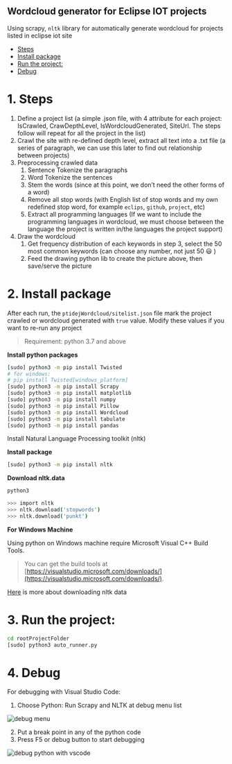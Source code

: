 Wordcloud generator for Eclipse IOT projects
---

Using scrapy, `nltk` library for automatically generate wordcloud for projects listed in eclipse iot site

<!-- TOC -->

- [Steps](#steps)
- [Install package](#install-package)
- [Run the project:](#run-the-project)
- [Debug](#debug)

<!-- /TOC -->

# 1. Steps

1. Define a project list (a simple .json file, with 4 attribute for each project: IsCrawled, CrawDepthLevel, IsWordcloudGenerated, SiteUrl. The steps follow will repeat for all the project in the list)
2. Crawl the site with re-defined depth level, extract all text into a .txt file (a series of paragraph, we can use this later to find out relationship between projects)
3. Preprocessing crawled data
    1. Sentence Tokenize the paragraphs
    2. Word Tokenize the sentences
    3. Stem the words (since at this point, we don’t need the other forms of a word)
    4. Remove all stop words (with English list of stop words and my own redefined stop word, for example `eclips`, `github`, `project`, etc)
    5. Extract all programming languages (If we want to include the programming languages in wordcloud, we must choose between the language the project is written in/the languages the project support)
4. Draw the wordcloud
    1. Get frequency distribution of each keywords in step 3, select the 50 most common keywords (can choose any number, not just 50 😃 )
    2. Feed the drawing python lib to create the picture above, then save/serve the picture

# 2. Install package

After each run, the `ptidejWordcloud/sitelist.json` file mark the project crawled or wordcloud generated with `true` value. Modify these values if you want to re-run any project

> Requirement: python 3.7 and above

**Install python packages**

```bash
[sudo] python3 -m pip install Twisted
# for windows:
# pip install Twisted[windows_platform]
[sudo] python3 -m pip install Scrapy
[sudo] python3 -m pip install matplotlib
[sudo] python3 -m pip install numpy
[sudo] python3 -m pip install Pillow
[sudo] python3 -m pip install Wordcloud
[sudo] python3 -m pip install tabulate
[sudo] python3 -m pip install pandas
```

Install Natural Language Processing toolkit (nltk)

**Install package**

```bash
[sudo] python3 -m pip install nltk
```

**Download nltk.data**

```bash
python3

>>> import nltk
>>> nltk.download('stopwords')
>>> nltk.download('punkt')
```

**For Windows Machine**

Using python on Windows machine require Microsoft Visual C++ Build Tools.

> You can get the build tools at [https://visualstudio.microsoft.com/downloads/](https://visualstudio.microsoft.com/downloads/).

[Here](https://www.nltk.org/data.html) is more about downloading nltk data

# 3. Run the project:

```bash
cd rootProjectFolder
[sudo] python3 auto_runner.py
```

# 4. Debug

For debugging with Visual Studio Code:

1. Choose Python: Run Scrapy and NLTK at debug menu list

![debug menu](https://i.imgur.com/hnNbMKo.png)

2. Put a break point in any of the python code
3. Press F5 or debug button to start debugging

![debug python with vscode](https://i.imgur.com/VIeMJNC.png)